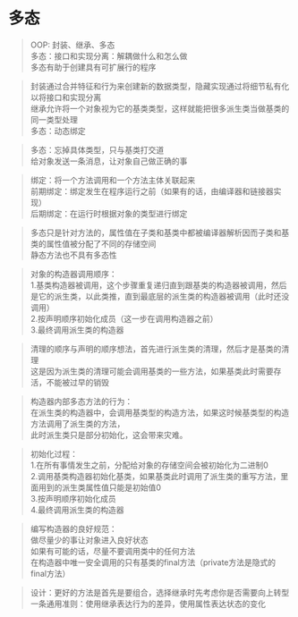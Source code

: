 # 多态

> OOP: 封装、继承、多态    
多态：接口和实现分离：解耦做什么和怎么做  
多态有助于创建具有可扩展行的程序

> 封装通过合并特征和行为来创建新的数据类型，隐藏实现通过将细节私有化以将接口和实现分离  
继承允许将一个对象视为它的基类类型，这样就能把很多派生类当做基类的同一类型处理  
多态：动态绑定

> 多态：忘掉具体类型，只与基类打交道  
给对象发送一条消息，让对象自己做正确的事  

> 绑定：将一个方法调用和一个方法主体关联起来   
前期绑定：绑定发生在程序运行之前（如果有的话，由编译器和链接器实现）  
后期绑定：在运行时根据对象的类型进行绑定  

> 多态只是针对方法的，属性值在子类和基类中都被编译器解析因而子类和基类的属性值被分配了不同的存储空间  
静态方法也不具有多态性  

> 对象的构造器调用顺序：  
1.基类构造器被调用，这个步骤重复递归直到跟基类的构造器被调用，然后是它的派生类，以此类推，直到最底层的派生类的构造器被调用（此时还没调用）  
2.按声明顺序初始化成员（这一步在调用构造器之前）  
3.最终调用派生类的构造器  

> 清理的顺序与声明的顺序想法，首先进行派生类的清理，然后才是基类的清理  
这是因为派生类的清理可能会调用基类的一些方法，如果基类此时需要存活，不能被过早的销毁  

> 构造器内部多态方法的行为：  
在派生类的构造器中，会调用基类型的构造方法，如果这时候基类型的构造方法调用了派生类的方法，  
此时派生类只是部分初始化，这会带来灾难。  

> 初始化过程：  
1.在所有事情发生之前，分配给对象的存储空间会被初始化为二进制0  
2.调用基类构造器初始化基类，如果基类此时调用了派生类的重写方法，里面用到的派生类属性值只能是初始值0  
3.按声明顺序初始化成员  
4.最终调用派生类的构造器  

> 编写构造器的良好规范：  
做尽量少的事让对象进入良好状态  
如果有可能的话，尽量不要调用类中的任何方法  
在构造器中唯一安全调用的只有基类的final方法（private方法是隐式的final方法）  

> 设计：更好的方法是首先是要组合，选择继承时先考虑你是否需要向上转型  
一条通用准则：使用继承表达行为的差异，使用属性表达状态的变化  